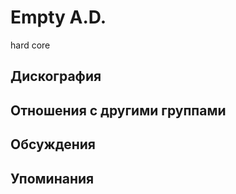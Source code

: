 # Empty A.D.

hard core

## Дискография


## Отношения с другими группами


## Обсуждения


## Упоминания


